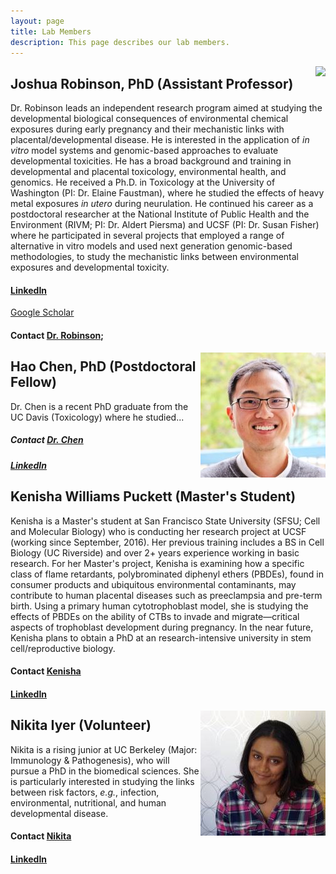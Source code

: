 ```yaml
---
layout: page
title: Lab Members
description: This page describes our lab members.
---
```

<img src="http://profiles.ucsf.edu/profile/Modules/CustomViewPersonGeneralInfo/PhotoHandler.ashx?NodeID=6440218&cachekey=8b45fb32-71ee-4692-87dd-1c74daf6463c" align="right">

## Joshua Robinson, PhD (Assistant Professor)
Dr. Robinson leads an independent research program aimed at studying the developmental biological consequences of environmental chemical exposures during early pregnancy and their mechanistic links with placental/developmental disease. He is interested in the application of *in vitro* model systems and genomic-based approaches to evaluate developmental toxicities. He has a broad background and training in developmental and placental toxicology, environmental health, and genomics. He received a Ph.D. in Toxicology at the University of Washington (PI: Dr. Elaine Faustman), where he studied the effects of heavy metal exposures *in utero* during neurulation. He continued his career as a postdoctoral researcher at the National Institute of Public Health and the Environment (RIVM; PI: Dr. Aldert Piersma) and UCSF (PI: Dr. Susan Fisher) where he participated in several projects that employed a range of alternative in vitro models and used next generation genomic-based methodologies, to study the mechanistic links between environmental exposures and developmental toxicity.
#### [LinkedIn](https://www.linkedin.com/in/joshuafrobinson)
[Google Scholar](scholar.google.com/citations?user=n8Azds4AAAAJ&hl=en)
#### Contact [Dr. Robinson](joshua.robinson@ucsf.edu); 

<img src="https://github.com/jfrobinson/jfrobinson.github.io/blob/master/img/Hao%20Chen.jpg" align="right">

## Hao Chen, PhD (Postdoctoral Fellow)
Dr. Chen is a recent PhD graduate from the UC Davis (Toxicology) where he studied...
##### Contact [Dr. Chen](hao.chen@ucsf.edu)
##### [LinkedIn](https://www.linkedin.com/in/haochen3)

## Kenisha Williams Puckett (Master's Student)
Kenisha is a Master's student at San Francisco State University (SFSU; Cell and Molecular Biology) who is conducting her research project at UCSF (working since September, 2016). Her previous training includes a BS in Cell Biology (UC Riverside) and over 2+ years experience working in basic research. For her Master's project, Kenisha is examining how a specific class of flame retardants, polybrominated diphenyl ethers (PBDEs), found in consumer products and ubiquitous environmental contaminants, may contribute to human placental diseases such as preeclampsia and pre-term birth. Using a primary human cytotrophoblast model, she is studying the effects of PBDEs on the ability of CTBs to invade and migrate―critical aspects of trophoblast development during pregnancy. In the near future, Kenisha plans to obtain a PhD at an research-intensive university in stem cell/reproductive biology.
#### Contact [Kenisha](kenisha.williamspuckett@ucsf.edu)
#### [LinkedIn](https://www.linkedin.com/in/kenisha-williams-puckett-29a08715)

<img src="https://github.com/jfrobinson/jfrobinson.github.io/blob/master/img/Nikita%20Iyer.jpg" align="right">

## Nikita Iyer (Volunteer)
Nikita is a rising junior at UC Berkeley (Major: Immunology & Pathogenesis), who will pursue a PhD in the biomedical sciences. She is particularly interested in studying the links between risk factors, *e.g.*, infection, environmental, nutritional, and human developmental disease.
#### Contact [Nikita](nikita.iyer@ucsf.edu)
#### [LinkedIn](https://www.linkedin.com/in/nikita-iyer-8234a975)
